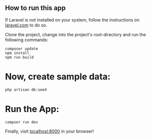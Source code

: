## How to run this app

If Laravel is not installed on your system, follow the instructions on [laravel.com](https://laravel.com/docs/12.x/installation) to do so.

Clone the project, change into the project's root-directory and run the following commands:

```
composer update
npm install
npm run build
```

# Now, create sample data:
```
php artisan db:seed
```

# Run the App:
```
compser run dev
```

Finally, visit [localhost:8000](localhost:8000) in your browser!
